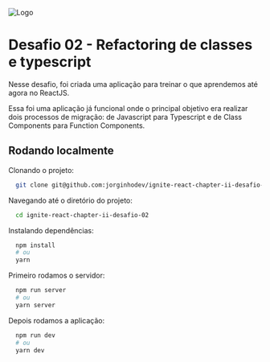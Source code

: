 ![Logo](https://xesque.rocketseat.dev/platform/1615173790188.svg)

# Desafio 02 - Refactoring de classes e typescript

Nesse desafio, foi criada uma aplicação para treinar o que aprendemos até agora no ReactJS.

Essa foi uma aplicação já funcional onde o principal objetivo era realizar dois processos de migração: de Javascript para Typescript e de Class Components para Function Components.

## Rodando localmente

Clonando o projeto:

```bash
  git clone git@github.com:jorginhodev/ignite-react-chapter-ii-desafio-02.git
```

Navegando até o diretório do projeto:

```bash
  cd ignite-react-chapter-ii-desafio-02
```

Instalando dependências:

```bash
  npm install
  # ou
  yarn
```

Primeiro rodamos o servidor:

```bash
  npm run server
  # ou
  yarn server
```

Depois rodamos a aplicação:

```bash
  npm run dev
  # ou
  yarn dev
```
